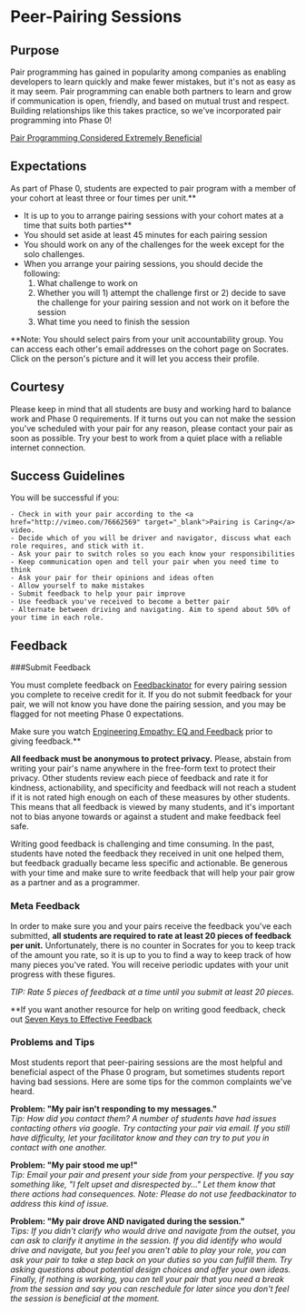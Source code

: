 # Peer-Pairing Sessions


## Purpose
Pair programming has gained in popularity among companies as enabling developers to learn quickly and make fewer mistakes, but it's not as easy as it may seem. Pair programming can enable both partners to learn and grow if communication is open, friendly, and based on mutual trust and respect. Building relationships like this takes practice, so we've incorporated pair programming into Phase 0!  


<a href="http://techcrunch.com/2012/03/17/pair-programming-considered-extremely-beneficial/" target="_blank">Pair Programming Considered Extremely Beneficial</a>


## Expectations
As part of Phase 0, students are expected to pair program with a member of your cohort at least three or four times per unit.** 

* It is up to you to arrange pairing sessions with your cohort mates at a time that suits both parties**
* You should set aside at least 45 minutes for each pairing session
* You should work on any of the challenges for the week except for the solo challenges.
* When you arrange your pairing sessions, you should decide the following:
  1. What challenge to work on
  2. Whether you will 1) attempt the challenge first or 2) decide to save the challenge for your pairing session and not work on it before the session
  3. What time you need to finish the session


**Note: You should select pairs from your unit accountability group. You can access each other's email addresses on the cohort page on Socrates. Click on the person's picture and it will let you access their profile. 



## Courtesy

Please keep in mind that all students are busy and working hard to balance work and Phase 0 requirements. If it turns out you can not make the session you've scheduled with your pair for any reason, please contact your pair as soon as possible. Try your best to work from a quiet place with a reliable internet connection. 


## Success Guidelines

You will be successful if you:

	- Check in with your pair according to the <a href="http://vimeo.com/76662569" target="_blank">Pairing is Caring</a> video. 
	- Decide which of you will be driver and navigator, discuss what each role requires, and stick with it. 
	- Ask your pair to switch roles so you each know your responsibilities
	- Keep communication open and tell your pair when you need time to think
	- Ask your pair for their opinions and ideas often
	- Allow yourself to make mistakes
	- Submit feedback to help your pair improve
	- Use feedback you've received to become a better pair
	- Alternate between driving and navigating. Aim to spend about 50% of your time in each role.

	


## Feedback
###Submit Feedback

You must complete feedback on <a href="https://socrates.devbootcamp.com/feedback" target="_blank">Feedbackinator</a> for every pairing session you complete to receive credit for it. If you do not submit feedback for your pair, we will not know you have done the pairing session, and you may be flagged for not meeting Phase 0 expectations. 

Make sure you watch <a href="http://vimeo.com/76762772" target="_blank">Engineering Empathy: EQ and Feedback</a> prior to giving feedback.**

**All feedback must be anonymous to protect privacy.** Please, abstain from writing your pair's name anywhere in the free-form text to protect their privacy. Other students review each piece of feedback and rate it for kindness, actionability, and specificity and feedback will not reach a student if it is not rated high enough on each of these measures by other students. This means that all feedback is viewed by many students, and it's important not to bias anyone towards or against a student and make feedback feel safe. 

Writing good feedback is challenging and time consuming. In the past, students have noted the feedback they received in unit one helped them, but feedback gradually became less specific and actionable. Be generous with your time and make sure to write feedback that will help your pair grow as a partner and as a programmer. 



### Meta Feedback

In order to make sure you and your pairs receive the feedback you've each submitted, **all students are required to rate at least 20 pieces of feedback per unit.** Unfortunately, there is no counter in Socrates for you to keep track of the amount you rate, so it is up to you to find a way to keep track of how many pieces you've rated. You will receive periodic updates with your unit progress with these figures.

*TIP: Rate 5 pieces of feedback at a time until you submit at least 20 pieces.* 

**If you want another resource for help on writing good feedback, check out <a href="http://www.ascd.org/publications/educational-leadership/sept12/vol70/num01/Seven-Keys-to-Effective-Feedback.aspx" target="_blank">Seven Keys to Effective Feedback</a>


### Problems and Tips
Most students report that peer-pairing sessions are the most helpful and beneficial aspect of the Phase 0 program, but sometimes students report having bad sessions. Here are some tips for the common complaints we've heard.

**Problem: "My pair isn't responding to my messages."**<br>
*Tip: How did you contact them? A number of students have had issues contacting others via google. Try contacting your pair via email. If you still have difficulty, let your facilitator know and they can try to put you in contact with one another.*

**Problem: "My pair stood me up!"**<br> 
*Tip: Email your pair and present your side from your perspective. If you say something like, "I felt upset and disrespected by..." Let them know that there actions had consequences. Note: Please do not use feedbackinator to address this kind of issue.*


**Problem: "My pair drove AND navigated during the session."**<br>
*Tips: If you didn't clarify who would drive and navigate from the outset, you can ask to clarify it anytime in the session. If you did identify who would drive and navigate, but you feel you aren't able to play your role, you can ask your pair to take a step back on your duties so you can fulfill them. Try asking questions about potential design choices and offer your own ideas. Finally, if nothing is working, you can tell your pair that you need a break from the session and say you can reschedule for later since you don't feel the session is beneficial at the moment.*












